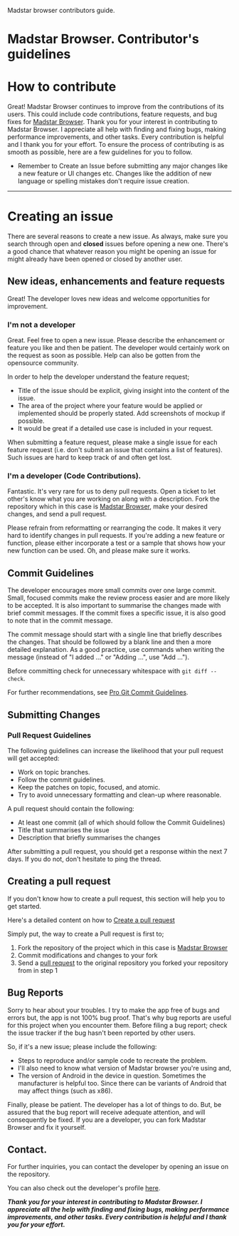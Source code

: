 Madstar browser contributors guide.


# Madstar Browser. Contributor's guidelines


# How to contribute

Great! Madstar Browser continues to improve from the contributions of its users. This could include code contributions, feature requests, and bug fixes for [Madstar Browser](https://github.com/scoute-dich/browser). 
Thank you for your interest in contributing to Madstar Browser. I appreciate all help with finding and fixing bugs, making performance improvements, and other tasks. Every contribution is helpful and I thank you for your effort. To ensure the process of contributing is as smooth as possible, here are a few guidelines for you to follow.

- Remember to Create an Issue before submitting any major changes like a new feature or UI changes etc. Changes like the addition of new language or spelling mistakes don't require issue creation.
---


# Creating an issue

There are several reasons to create a new issue. As always, make sure you search through open and **closed** 
issues before opening a new one.
There's a good chance that whatever reason you might be opening an issue for might already have been opened or closed by another user.


## New ideas, enhancements and feature requests

Great! The developer loves new ideas and welcome opportunities for improvement.


### I'm not a developer

Great. Feel free to open a new issue. Please describe the enhancement or feature you like and then be patient. The developer would certainly work on the request as soon as possible. Help can also be gotten from the opensource community. 

In order to help the developer understand the feature request;

- Title of the issue should be explicit, giving insight into the content of the issue.
- The area of the project where your feature would be applied or implemented should be properly stated. Add screenshots of mockup if possible.
- It would be great if a detailed use case is included in your request.

When submitting a feature request, please make a single issue for each feature request (i.e. don't submit an issue that contains a list of features). Such issues are hard to keep track of and often get lost.


### I'm a developer (Code Contributions).

Fantastic. It's very rare for us to deny pull requests. Open a ticket to let other's know what you are working on along with a description. Fork the repository which in this case is [Madstar Browser](https://github.com/scoute-dich/browser), make your desired changes, and send a pull request.

Please refrain from reformatting or rearranging the code. It makes it very hard to identify changes
in pull requests. 
If you're adding a new feature or function, please either incorporate a test or a sample that shows
how your new function can be used. Oh, and please make sure it works.

## Commit Guidelines

The developer encourages more small commits over one large commit. Small, focused commits make the review process easier and are more likely to be accepted. It is also important to summarise the changes made with brief commit messages. If the commit fixes a specific issue, it is also good to note that in the commit message.

The commit message should start with a single line that briefly describes the changes. That should be followed by a blank line and then a more detailed explanation. As a good practice, use commands when writing the message (instead of "I added ..." or "Adding ...", use "Add ...").

Before committing check for unnecessary whitespace with `git diff --check`.

For further recommendations, see [Pro Git Commit Guidelines](https://git-scm.com/book/en/v2/Distributed-Git-Contributing-to-a-Project#Commit-Guidelines "Pro Git Commit Guidelines").

## Submitting Changes

### Pull Request Guidelines

The following guidelines can increase the likelihood that your pull request will get accepted:

* Work on topic branches.
* Follow the commit guidelines.
* Keep the patches on topic, focused, and atomic.
* Try to avoid unnecessary formatting and clean-up where reasonable.

A pull request should contain the following:

* At least one commit (all of which should follow the Commit Guidelines)
* Title that summarises the issue
* Description that briefly summarises the changes

After submitting a pull request, you should get a response within the next 7 days. If you do not, don't hesitate to ping the thread.

## Creating a pull request

If you don't know how to create a pull request, this section will help you to get started. 

Here's a detailed content on how to [Create a pull request](https://help.github.com/articles/creating-a-pull-request)

Simply put, the way to create a Pull request is first to; 

1. Fork the repository of the project which in this case is [Madstar Browser](https://github.com/scoute-dich/browser)
2. Commit modifications and changes to your fork
3. Send a [pull request](https://help.github.com/articles/creating-a-pull-request) to the original repository you forked your repository from in step 1

## Bug Reports

Sorry to hear about your troubles. I try to make the app free of bugs and errors but, the app is not 100% bug proof. That's why bug reports are useful for this project when you encounter them. Before filing a bug report; check the issue tracker if the bug hasn't been reported by other users.
 

So, if it's a new issue; please include the following:

 * Steps to reproduce and/or sample code to recreate the problem.
 * I'll also need to know what version of Madstar browser you're using and,
 * The version of Android in the device in question. Sometimes the manufacturer is helpful too. Since there can be variants of Android that may affect 
   things (such as x86).

Finally, please be patient. The developer has a lot of things to do. But, be assured that the bug report will receive adequate attention, and will consequently be fixed. If you are a
developer,  you can fork Madstar Browser and fix it yourself. 


## Contact.

For further inquiries, you can contact the developer by opening an issue on the repository.

You can also check out the developer's profile [here](https://github.com/dopearsall).


***Thank you for your interest in contributing to Madstar Browser. I appreciate all the help with finding and fixing bugs, making performance improvements, and other tasks. Every contribution is helpful and I thank you for your effort.***

